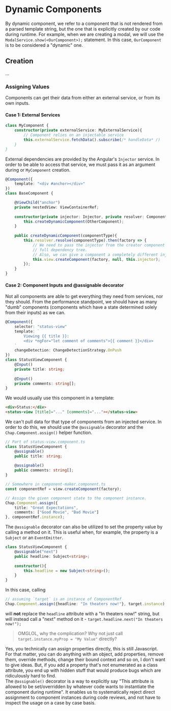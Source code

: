 # Dynamic Components
By dynamic component, we refer to a component that is not rendered from a parsed template string, but the one that is explicitly created by our code during runtime. 
For example, when we are creating a modal, we will use the `ModalService.show(<OurComponent>);` statement. In this case, `OurComponent` is to be considered a "dynamic" one.

## Creation
...
### Assigning Values

Components can get their data from either an external service, or from its own inputs.

#### Case 1: External Services
```typescript
class MyComponent {
	constructor(private externalService: MyExternalService){
		// Component relies on an injectable service
		this.externalService.fetchData().subscribe(/* handleData* /)
	}
}
```

External dependencies are provided by the Angular's `Injector` service. In order to be able to access that service, we must pass it as an argument during or `MyComponent` creation. 

```typescript
@Component({
	template: "<div #anchor></div>"
})
class BaseComponent {

	@ViewChild("anchor")
	private nestedView: ViewContainerRef;
	
	constructor(private injector: Injector, private resolver: ComponentResolver){
		this.createDynamicComponent(OtherComponent);
	}
	
	public createDynamicComponent(componentType){
		this.resolver.resolve(componentType).then(factory => {
			// We need to pass the injector from the creator component in order to get the
			// full dependency tree.
			// Also, we can give a component a completely different injector tree if that's needed.
			this.view.createComponent(factory, null, this.injector);
		});		
	}
}

```
#### Case 2: Component Inputs and @assignable decorator
Not all components are able to get everything they need from services, nor they should. From the performance standpoint, we should have as many "dumb" components (components which have a state determined solely from their inputs) as we can.

```typescript
@Component({
	selector: "status-view"
	template: `
		Viewing {{ title }}: 
		<div *ngFor="let comment of comments">{{ comment }}</div>
	`
	changeDetection: ChangeDetectionStrategy.OnPush
})
class StatusViewComponent {
	@Input()
	private title: string;
	
	@Input()
	private comments: string[];
}
```

We would usually use this component in a template:

```html
<div>Status:</div>
<status-view [title]="..." [comments]="..."></status-view>
```

We can't pull data for that type of components from an injected service.
In order to do this, we should use the `@assignable` decorator and the `Chap.Component.assign()` helper function.

```typescript
// Part of status-view.component.ts
class StatusViewComponent {
	@assignable()
	public title: string;
	
	@assignable()
	public comments: string[];
}

// Somewhere in component-maker.component.ts
const componentRef = view.createComponent(factory);

// Assign the given component state to the component instance.
Chap.Component.assign({
	title: "Great Expectations",
	comments: ["Good Movie", "Bad Movie"]
}, componentRef.instance);
```

The `@assignable` decorator can also be utilized to set the property value by calling a method on it.
This is useful when, for example, the property is a `Subject` or an `EventEmitter`.

```typescript
class StatusViewComponent {
	@assignable("next")
	public headline: Subject<string>;
	
	constructor(){
		this.headline = new Subject<string>();
	} 
}
```

In this case, calling 

```typescript
// assuming `target` is an instance of ComponentRef
Chap.Component.assign({headline: "In theaters now!"}, target.instance)
``` 
will **not** replace the `headline` attribute with a "In theaters now!" string, but will instead call a "next" method on it - `target.headline.next("In theaters now!");`

> OMGLOL, why the complication? Why not just call `target.instance.myProp = "My Value"` directly?
> 

Yes, you technically can assign properties directly, this is still Javascript. For that matter, you can do anything with an object, add properties, remove them, override methods, change their bound context and so on, I don't want to give ideas.
But, if you add a property that's not enumerated as a class attribute, you end up with hidden stuff that would produce bugs which are ridiculously hard to find.  
The `@assignable()` decorator is a way to explicitly say "This attribute is allowed to be set/overridden by whatever code wants to instantiate the component during runtime".
It enables us to systematically reject direct assignment to component instances during code reviews, and not have to inspect the usage on a case by case basis. 

